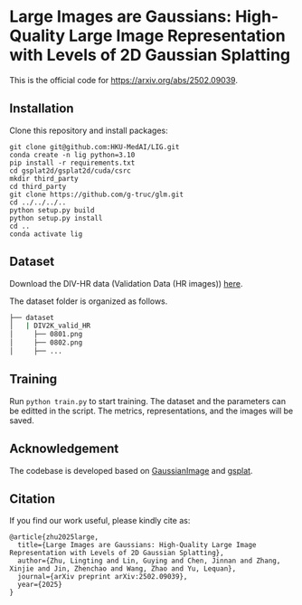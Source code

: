 # Large Images are Gaussians: High-Quality Large Image Representation with Levels of 2D Gaussian Splatting

This is the official code for https://arxiv.org/abs/2502.09039.

## Installation

Clone this repository and install packages:
```
git clone git@github.com:HKU-MedAI/LIG.git
conda create -n lig python=3.10
pip install -r requirements.txt
cd gsplat2d/gsplat2d/cuda/csrc
mkdir third_party
cd third_party
git clone https://github.com/g-truc/glm.git
cd ../../../..
python setup.py build
python setup.py install
cd ..
conda activate lig
```

## Dataset

Download the DIV-HR data (Validation Data (HR images)) [here](https://data.vision.ee.ethz.ch/cvl/DIV2K/).

The dataset folder is organized as follows.

```bash
├── dataset
│   | DIV2K_valid_HR
│     ├── 0801.png
│     ├── 0802.png
│     ├── ...
```

## Training

Run `python train.py` to start training. The dataset and the parameters can be editted in the script. The metrics, representations, and the images will be saved.

## Acknowledgement

The codebase is developed based on [GaussianImage](https://github.com/Xinjie-Q/GaussianImage) and [gsplat](https://github.com/nerfstudio-project/gsplat).

## Citation

If you find our work useful, please kindly cite as:
```
@article{zhu2025large,
  title={Large Images are Gaussians: High-Quality Large Image Representation with Levels of 2D Gaussian Splatting},
  author={Zhu, Lingting and Lin, Guying and Chen, Jinnan and Zhang, Xinjie and Jin, Zhenchao and Wang, Zhao and Yu, Lequan},
  journal={arXiv preprint arXiv:2502.09039},
  year={2025}
}
```
